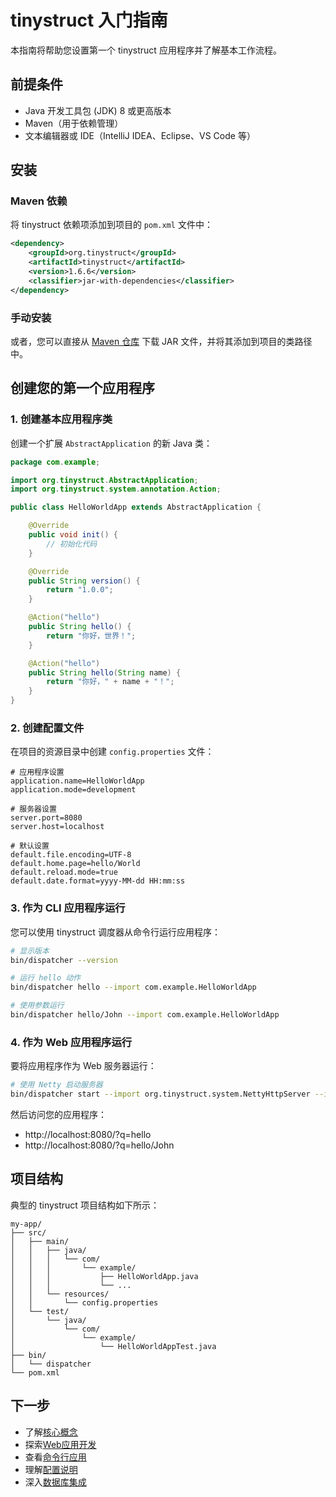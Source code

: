 # tinystruct 入门指南

本指南将帮助您设置第一个 tinystruct 应用程序并了解基本工作流程。

## 前提条件

- Java 开发工具包 (JDK) 8 或更高版本
- Maven（用于依赖管理）
- 文本编辑器或 IDE（IntelliJ IDEA、Eclipse、VS Code 等）

## 安装

### Maven 依赖

将 tinystruct 依赖项添加到项目的 `pom.xml` 文件中：

```xml
<dependency>
    <groupId>org.tinystruct</groupId>
    <artifactId>tinystruct</artifactId>
    <version>1.6.6</version>
    <classifier>jar-with-dependencies</classifier>
</dependency>
```

### 手动安装

或者，您可以直接从 [Maven 仓库](https://mvnrepository.com/artifact/org.tinystruct/tinystruct) 下载 JAR 文件，并将其添加到项目的类路径中。

## 创建您的第一个应用程序

### 1. 创建基本应用程序类

创建一个扩展 `AbstractApplication` 的新 Java 类：

```java
package com.example;

import org.tinystruct.AbstractApplication;
import org.tinystruct.system.annotation.Action;

public class HelloWorldApp extends AbstractApplication {

    @Override
    public void init() {
        // 初始化代码
    }

    @Override
    public String version() {
        return "1.0.0";
    }

    @Action("hello")
    public String hello() {
        return "你好，世界！";
    }

    @Action("hello")
    public String hello(String name) {
        return "你好，" + name + "！";
    }
}
```

### 2. 创建配置文件

在项目的资源目录中创建 `config.properties` 文件：

```properties
# 应用程序设置
application.name=HelloWorldApp
application.mode=development

# 服务器设置
server.port=8080
server.host=localhost

# 默认设置
default.file.encoding=UTF-8
default.home.page=hello/World
default.reload.mode=true
default.date.format=yyyy-MM-dd HH:mm:ss
```

### 3. 作为 CLI 应用程序运行

您可以使用 tinystruct 调度器从命令行运行应用程序：

```bash
# 显示版本
bin/dispatcher --version

# 运行 hello 动作
bin/dispatcher hello --import com.example.HelloWorldApp

# 使用参数运行
bin/dispatcher hello/John --import com.example.HelloWorldApp
```

### 4. 作为 Web 应用程序运行

要将应用程序作为 Web 服务器运行：

```bash
# 使用 Netty 启动服务器
bin/dispatcher start --import org.tinystruct.system.NettyHttpServer --import com.example.HelloWorldApp
```

然后访问您的应用程序：
- http://localhost:8080/?q=hello
- http://localhost:8080/?q=hello/John

## 项目结构

典型的 tinystruct 项目结构如下所示：

```
my-app/
├── src/
│   ├── main/
│   │   ├── java/
│   │   │   └── com/
│   │   │       └── example/
│   │   │           ├── HelloWorldApp.java
│   │   │           └── ...
│   │   └── resources/
│   │       └── config.properties
│   └── test/
│       └── java/
│           └── com/
│               └── example/
│                   └── HelloWorldAppTest.java
├── bin/
│   └── dispatcher
└── pom.xml
```

## 下一步

- 了解[核心概念](core-concepts.md)
- 探索[Web应用开发](web-applications.md)
- 查看[命令行应用](cli-applications.md)
- 理解[配置说明](configuration.md)
- 深入[数据库集成](database.md)
